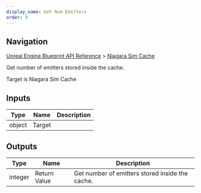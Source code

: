 ```yaml
---
display_name: Get Num Emitters
order: 9
---
```

## Navigation

[Unreal Engine Blueprint API Reference](https://dev.epicgames.com/documentation/en-us/unreal-engine/BlueprintAPI) > [Niagara Sim Cache](https://dev.epicgames.com/documentation/en-us/unreal-engine/BlueprintAPI/NiagaraSimCache)

Get number of emitters stored inside the cache.

Target is Niagara Sim Cache

## Inputs

| Type | Name | Description |
| --- | --- | --- |
| object | Target |  |

## Outputs

| Type | Name | Description |
| --- | --- | --- |
| integer | Return Value | Get number of emitters stored inside the cache. |

